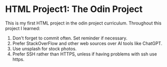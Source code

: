 # HTML Project1: The Odin Project

This is my first HTML project in the odin project curriculum. Throughout this project I learned:

1. Don't forget to commit often. Set reminder if necessary.
2. Prefer StackOverFlow and other web sources over AI tools like ChatGPT.
3. Use unsplash for stock photos.
4. Prefer SSH rather than HTTPS, unless if having problems with ssh use https.
